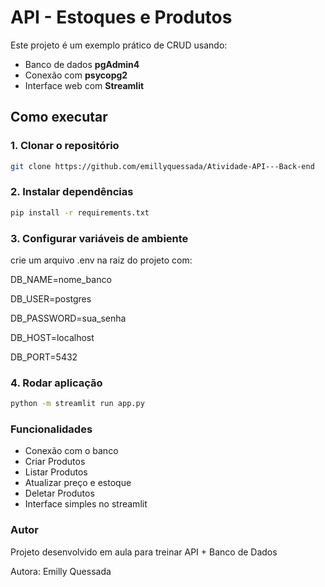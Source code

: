 # API - Estoques e Produtos

Este projeto é um exemplo prático de CRUD usando:
- Banco de dados  **pgAdmin4**
- Conexão com **psycopg2**
- Interface web com **Streamlit**

## Como executar

### 1. Clonar o repositório
```bash
git clone https://github.com/emillyquessada/Atividade-API---Back-end
```
### 2. Instalar dependências
```bash
pip install -r requirements.txt
```

### 3. Configurar variáveis de ambiente
crie um arquivo .env na raiz do projeto com:

DB_NAME=nome_banco

DB_USER=postgres

DB_PASSWORD=sua_senha

DB_HOST=localhost

DB_PORT=5432

### 4. Rodar aplicação
```bash
python -m streamlit run app.py
```

### Funcionalidades

- Conexão com o banco
- Criar Produtos
- Listar Produtos
- Atualizar preço e estoque
- Deletar Produtos
- Interface simples no streamlit

### Autor
Projeto desenvolvido em aula para treinar API + Banco de Dados

Autora: Emilly Quessada